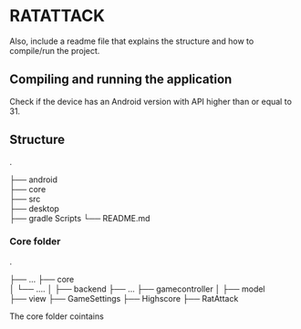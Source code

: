 # RATATTACK

Also, include a readme file that explains the structure and how to compile/run the project.

## Compiling and running the application
Check if the device has an Android version with API higher than or equal to 31.


## Structure
.

├── android                 
├── core                
├── src                     
├── desktop                    
├── gradle Scripts
└── README.md




### Core folder
.

├── ...
├── core                    
│     └── ....
│           ├── backend
├── ...     ├── gamecontroller
│           ├── model            
            ├── view
            ├── GameSettings
            ├── Highscore
            ├── RatAttack
                   
The core folder cointains 

